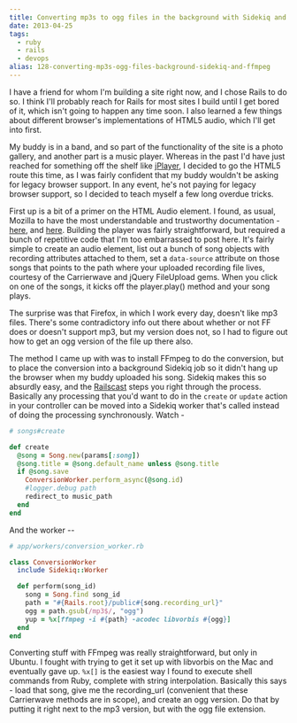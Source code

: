 ```yaml
---
title: Converting mp3s to ogg files in the background with Sidekiq and FFmpeg
date: 2013-04-25
tags: 
  - ruby
  - rails
  - devops
alias: 128-converting-mp3s-ogg-files-background-sidekiq-and-ffmpeg
---
```


I have a friend for whom I'm building a site right now, and I chose Rails to do so. I think I'll probably reach for Rails for most sites I build until I get bored of it, which isn't going to happen any time soon. I also learned a few things about different browser's implementations of HTML5 audio, which I'll get into first.

My buddy is in a band, and so part of the functionality of the site is a photo gallery, and another part is a music player. Whereas in the past I'd have just reached for something off the shelf like [jPlayer](http://www.jplayer.org/), I decided to go the HTML5 route this time, as I was fairly confident that my buddy wouldn't be asking for legacy browser support. In any event, he's not paying for legacy browser support, so I decided to teach myself a few long overdue tricks.

First up is a bit of a primer on the HTML Audio element. I found, as usual, Mozilla to have the most understandable and trustworthy documentation - [here](https://developer.mozilla.org/en-US/docs/HTML/Element/audio), and [here](https://developer.mozilla.org/en-US/docs/HTML/Using_HTML5_audio_and_video). Building the player was fairly straightforward, but required a bunch of repetitive code that I'm too embarrassed to post here. It's fairly simple to create an audio element, list out a bunch of song objects with recording attributes attached to them, set a `data-source` attribute on those songs that points to the path where your uploaded recording file lives, courtesy of the Carrierwave and jQuery FileUpload gems. When you click on one of the songs, it kicks off the player.play() method and your song plays.

The surprise was that Firefox, in which I work every day, doesn't like mp3 files. There's some contradictory info out there about whether or not FF does or doesn't support mp3, but my version does not, so I had to figure out how to get an ogg version of the file up there also.

The method I came up with was to install FFmpeg to do the conversion, but to place the conversion into a background Sidekiq job so it didn't hang up the browser when my buddy uploaded his song. Sidekiq makes this so absurdly easy, and the [Railscast](http://railscasts.com/episodes/366-sidekiq) steps you right through the process. Basically any processing that you'd want to do in the `create` or `update` action in your controller can be moved into a Sidekiq worker that's called instead of doing the processing synchronously. Watch - 

~~~ruby
# songs#create

def create
  @song = Song.new(params[:song])
  @song.title = @song.default_name unless @song.title
  if @song.save
    ConversionWorker.perform_async(@song.id)
    #logger.debug path
    redirect_to music_path
  end
end
~~~

And the worker --

~~~ruby
# app/workers/conversion_worker.rb

class ConversionWorker
  include Sidekiq::Worker

  def perform(song_id)
    song = Song.find song_id
    path = "#{Rails.root}/public#{song.recording_url}"
    ogg = path.gsub(/mp3$/, "ogg")
    yup = %x[ffmpeg -i #{path} -acodec libvorbis #{ogg}]
  end
end
~~~

Converting stuff with FFmpeg was really straightforward, but only in Ubuntu. I fought with trying to get it set up with libvorbis on the Mac and eventually gave up. `%x[]` is the easiest way I found to execute shell commands from Ruby, complete with string interpolation. Basically this says - load that song, give me the recording_url (convenient that these Carrierwave methods are in scope), and create an ogg version. Do that by putting it right next to the mp3 version, but with the ogg file extension. 